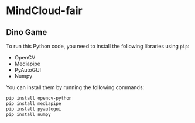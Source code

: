 # MindCloud-fair


## Dino Game


To run this Python code, you need to install the following libraries using `pip`:

- OpenCV
- Mediapipe
- PyAutoGUI
- Numpy

You can install them by running the following commands:

```bash
pip install opencv-python
pip install mediapipe
pip install pyautogui
pip install numpy

